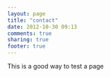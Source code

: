 ```yaml
---
layout: page
title: "contact"
date: 2012-10-30 09:13
comments: true
sharing: true
footer: true
---
```


This is a good way to test a page